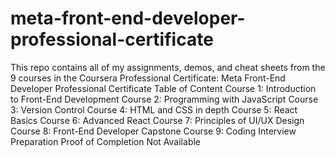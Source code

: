 # meta-front-end-developer-professional-certificate


This repo contains all of my assignments, demos, and cheat sheets from the 9 courses in the Coursera Professional Certificate: Meta Front-End Developer Professional Certificate
Table of Content
Course 1: Introduction to Front-End Development
Course 2: Programming with JavaScript
Course 3: Version Control
Course 4: HTML and CSS in depth
Course 5: React Basics
Course 6: Advanced React
Course 7: Principles of UI/UX Design
Course 8: Front-End Developer Capstone
Course 9: Coding Interview Preparation
Proof of Completion
Not Available
